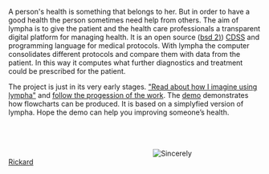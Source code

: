

<script>
document.getElementById( "indexsmall").style.backgroundColor="#EFAB00";
document.getElementById( "indextext").style.color="#000000";
document.getElementById( "index").className="menu2active";
</script>
A person's health is something that belongs to her. But in order to have a good health the person sometimes need help from others. The aim of  <span class="sc">lympha</span> is to give the patient and the health care professionals a transparent digital platform for managing health. It is an open source (<a href="http://opensource.org/licenses/BSD-2-Clause"><span class="sc">bsd 2</span>)</a>) <a href="https://en.wikipedia.org/wiki/Clinical_decision_support_system">CDSS</a> and programming language for medical protocols. With <span class="sc">lympha</span> the computer consolidates different protocols and compare them with data from the patient. In this way it computes what further diagnostics and treatment could be prescribed for the patient.

The project is just in its very early stages. <a href="about.md">"Read about how I imagine using lympha"</a> and <a href="about.md">follow the progession of the work</a>. The <a href="http://rickardhultgren.github.io/lympha/demo">demo</a>  demonstrates how flowcharts can be produced. It is  based on a simplyfied version of <span class="sc">lympha</span>. Hope the demo can help you improving someone’s health. 

<br><br><br>
<a href="https://github.com/RickardHultgren"><img src="https://avatars3.githubusercontent.com/u/16224494?v=3&s=80" style="float:left;margin-left:30vw;" /></a>Sincerely<br><a href="https://github.com/RickardHultgren">Rickard</a>
<br> <br> <br>
